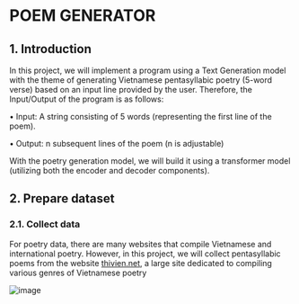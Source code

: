 # POEM GENERATOR
## 1. Introduction
In this project, we will implement a program using a Text Generation model with the theme of generating Vietnamese pentasyllabic poetry (5-word verse) based on an input line provided by the user. Therefore, the Input/Output of the program is as follows:

• Input: A string consisting of 5 words (representing the first line of the poem).

• Output: n subsequent lines of the poem (n is adjustable)

With the poetry generation model, we will build it using a transformer model (utilizing both the encoder and decoder components).

## 2. Prepare dataset
### 2.1. Collect data
For poetry data, there are many websites that compile Vietnamese and international poetry. However, in this project, we will collect pentasyllabic poems from the website [thivien.net](https://www.thivien.net/), a large site dedicated to compiling various genres of Vietnamese poetry

![image](https://github.com/user-attachments/assets/6474b0c7-f968-4e2f-9a81-f87a79d2fdde)


